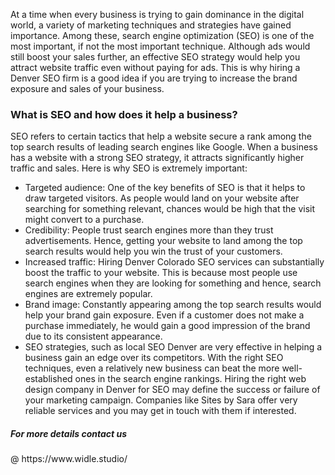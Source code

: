 At a time when every business is trying to gain dominance in the digital world, a variety of marketing techniques and strategies have gained importance. Among these, search engine optimization (SEO) is one of the most important, if not the most important technique. Although ads would still boost your sales further, an effective SEO strategy would help you attract website traffic even without paying for ads. This is why hiring a Denver SEO firm is a good idea if you are trying to increase the brand exposure and sales of your business.

<h3>What is SEO and how does it help a business?</h3>

SEO refers to certain tactics that help a website secure a rank among the top search results of leading search engines like Google. When a business has a website with a strong SEO strategy, it attracts significantly higher traffic and sales. Here is why SEO is extremely important:

- Targeted audience: One of the key benefits of SEO is that it helps to draw targeted visitors. As people would land on your website after searching for something relevant, chances would be high that the visit might convert to a purchase.
- Credibility: People trust search engines more than they trust advertisements. Hence, getting your website to land among the top search results would help you win the trust of your customers.
- Increased traffic: Hiring Denver Colorado SEO services can substantially boost the traffic to your website. This is because most people use search engines when they are looking for something and hence, search engines are extremely popular.
- Brand image: Constantly appearing among the top search results would help your brand gain exposure. Even if a customer does not make a purchase immediately, he would gain a good impression of the brand due to its consistent appearance. 
- SEO strategies, such as local SEO Denver are very effective in helping a business gain an edge over its competitors. With the right SEO techniques, even a relatively new business can beat the more well-established ones in the search engine rankings. Hiring the right web design company in Denver for SEO may define the success or failure of your marketing campaign. Companies like Sites by Sara offer very reliable services and you may get in touch with them if interested.


<h5>For more details contact us</h5> @ https://www.widle.studio/
